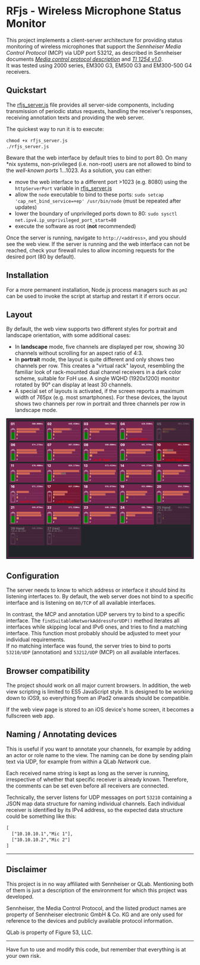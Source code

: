 # RFjs - Wireless Microphone Status Monitor 

This project implements a client-server architecture for providing status monitoring of wireless microphones that support the *Sennheiser Media Control Protocol* (MCP) via UDP port 53212, as described in Sennheiser documents *[Media control protocol description](https://assets.sennheiser.com/global-downloads/file/12379/ewG3_2000_MediaControlProtocolDescription_120122.pdf)* and *[TI 1254 v1.0](https://assets.sennheiser.com/global-downloads/file/12478/TI_1254_MetroMediensteuerung_ewG4_EN.pdf)*.  
It was tested using 2000 series, EM300 G3, EM500 G3 and EM300-500 G4 receivers.

## Quickstart
The [rfjs_server.js](rfjs_server.js) file provides all server-side components, including transmission of periodic status requests, handling the receiver's responses, receiving annotation texts and providing the web server.

The quickest way to run it is to execute:
```
chmod +x rfjs_server.js
./rfjs_server.js
```

Beware that the web interface by default tries to bind to port 80. 
On many *nix systems, non-privileged (i.e. non-root) users are not allowed to bind to the *well-known ports* 1...1023. 
As a solution, you can either:
* move the web interface to a different port >1023 (e.g. 8080) using the ```httpServerPort``` variable in [rfjs_server.js](rfjs_server.js)
* allow the ```node``` executable to bind to these ports: ```sudo setcap 'cap_net_bind_service=+ep' /usr/bin/node``` (must be repeated after updates)
* lower the boundary of unprivileged ports down to 80: ```sudo sysctl net.ipv4.ip_unprivileged_port_start=80```
* execute the software as root (**not** recommended)

Once the server is running, navigate to ```http://<address>```, and you should see the web view. 
If the server is running and the web interface can not be reached, check your firewall rules to allow incoming requests for the desired port (80 by default).

## Installation
For a more permanent installation, Node.js process managers such as ```pm2``` can be used to invoke the script at startup and restart it if errors occur.

## Layout
By default, the web view supports two different styles for portrait and landscape orientation, with some additional cases:
* In **landscape** mode, five channels are displayed per row, showing 30 channels without scrolling for an aspect ratio of 4:3.
* In **portrait** mode, the layout is quite different and only shows two channels per row. This creates a "virtual rack" layout, resembling the familiar look of rack-mounted dual channel receivers in a dark color scheme, suitable for FoH use. A single WQHD (1920x1200) monitor rotated by 90° can display at least 30 channels.
* A special set of layouts is activated, if the screen reports a maximum width of 765px (e.g. most smartphones). For these devices, the layout shows two channels per row in portrait and three channels per row in landscape mode.

![RFjs in landscape mode](doc/landscape.png)

## Configuration
The server needs to know to which address or interface it should bind its listening interfaces to.
By default, the web server does not bind to a specific interface and is listening on ```80/TCP``` of all available interfaces.  

In contrast, the MCP and annotation UDP servers try to bind to a specific interface.
The ```findSuitableNetworkAddressForUDP()``` method iterates all interfaces while skipping local and IPv6 ones, and tries to find a matching interface. 
This function most probably should be adjusted to meet your individual requirements.  
If no matching interface was found, the server tries to bind to ports ```53210/UDP``` (annotation) and ```53212/UDP``` (MCP) on all available interfaces.

## Browser compatibility
The project should work on all major current browsers.
In addition, the web view scripting is limited to ES5 JavaScript style.
It is designed to be working down to iOS9, so everything from an iPad2 onwards should be compatible.

If the web view page is stored to an iOS device's home screen, it becomes a fullscreen web app.

## Naming / Annotating devices
This is useful if you want to annotate your channels, for example by adding an actor or role name to the view.
The naming can be done by sending plain text via UDP, for example from within a QLab *Network* cue.

Each received name string is kept as long as the server is running, irrespective of whether that specific receiver is already known.
Therefore, the comments can be set even before all receivers are connected.

Technically, the server listens for UDP messages on port ```53210``` containing a JSON map data structure for naming individual channels. 
Each individual receiver is identified by its IPv4 address, so the expected data structure could be something like this:
```
[
  ["10.10.10.1","Mic 1"],
  ["10.10.10.2","Mic 2"]
]
```

---
## Disclaimer
This project is in no way affiliated with Sennheiser or QLab. Mentioning both of them is just a description of the environment for which this project was developed.    

Sennheiser, the Media Control Protocol, and the listed product names are property of Sennheiser electronic GmbH & Co. KG and are only used for reference to the devices and publicly available protocol information. 

QLab is property of Figure 53, LLC.

---
Have fun to use and modify this code, but remember that everything is at your own risk. 
